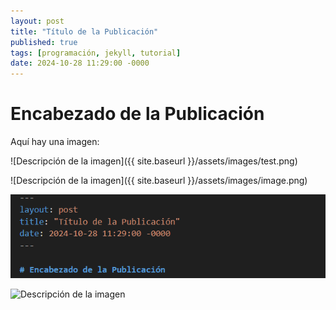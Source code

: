 ```yaml
---
layout: post
title: "Título de la Publicación"
published: true
tags: [programación, jekyll, tutorial]
date: 2024-10-28 11:29:00 -0000
---
```


# Encabezado de la Publicación

Aquí hay una imagen:

![Descripción de la imagen]({{ site.baseurl }}/assets/images/test.png)

![Descripción de la imagen]({{ site.baseurl }}/assets/images/image.png)

![alt text](image-1.png)


![Descripción de la imagen]({{/}}/assets/images/test.png)